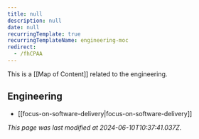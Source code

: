 ```yaml
---
title: null
description: null
date: null
recurringTemplate: true
recurringTemplateName: engineering-moc
redirect:
  - /fhCPAA
---
```


This is a [[Map of Content]] related to the engineering.

## Engineering

- [[focus-on-software-delivery|focus-on-software-delivery]]

_This page was last modified at 2024-06-10T10:37:41.037Z_.
